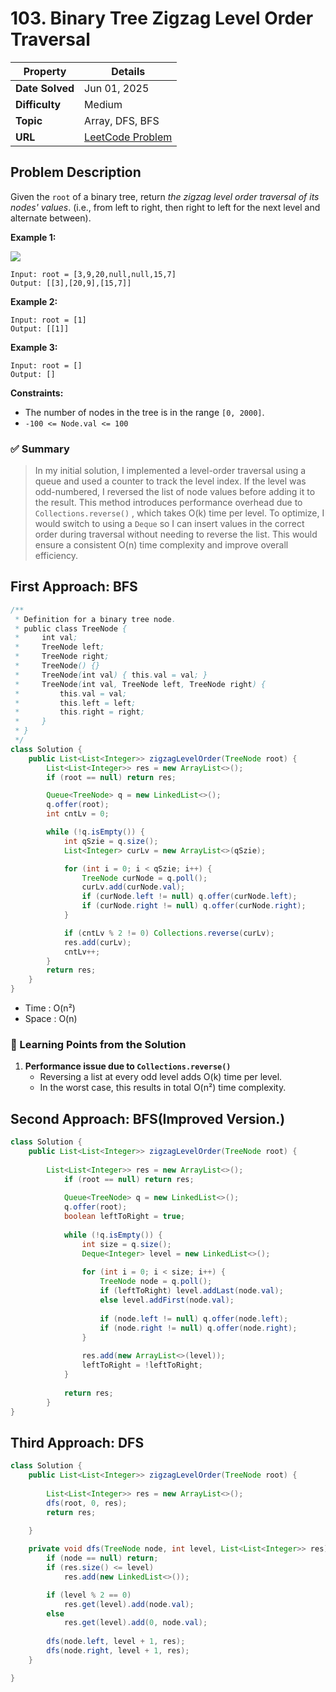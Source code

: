 # 103. Binary Tree Zigzag Level Order Traversal

| Property | Details |
|----------|--------|
| **Date Solved** | Jun 01, 2025 |
| **Difficulty** | Medium |
| **Topic** | Array, DFS, BFS |
| **URL** | [LeetCode Problem](https://leetcode.com/problems/binary-tree-zigzag-level-order-traversal/description/) |

## Problem Description 
Given the `root` of a binary tree, return *the zigzag level order traversal of its nodes' values*. (i.e., from left to right, then right to left for the next level and alternate between).

**Example 1:**

![](https://assets.leetcode.com/uploads/2021/02/19/tree1.jpg)

```
Input: root = [3,9,20,null,null,15,7]
Output: [[3],[20,9],[15,7]]
```

**Example 2:**

```
Input: root = [1]
Output: [[1]]
```

**Example 3:**

```
Input: root = []
Output: []
```

**Constraints:**

- The number of nodes in the tree is in the range `[0, 2000]`.
- `-100 <= Node.val <= 100`

### ✅ Summary

> In my initial solution, I implemented a level-order traversal using a queue and used a counter to track the level index. If the level was odd-numbered, I reversed the list of node values before adding it to the result. This method introduces performance overhead due to `Collections.reverse()` , which takes O(k) time per level. To optimize, I would switch to using a `Deque` so I can insert values in the correct order during traversal without needing to reverse the list. This would ensure a consistent O(n) time complexity and improve overall efficiency.
> 

## First Approach: BFS

```java
/**
 * Definition for a binary tree node.
 * public class TreeNode {
 *     int val;
 *     TreeNode left;
 *     TreeNode right;
 *     TreeNode() {}
 *     TreeNode(int val) { this.val = val; }
 *     TreeNode(int val, TreeNode left, TreeNode right) {
 *         this.val = val;
 *         this.left = left;
 *         this.right = right;
 *     }
 * }
 */
class Solution {
    public List<List<Integer>> zigzagLevelOrder(TreeNode root) {
        List<List<Integer>> res = new ArrayList<>();
        if (root == null) return res;

        Queue<TreeNode> q = new LinkedList<>();
        q.offer(root);
        int cntLv = 0;

        while (!q.isEmpty()) {
            int qSzie = q.size();
            List<Integer> curLv = new ArrayList<>(qSzie);

            for (int i = 0; i < qSzie; i++) {
                TreeNode curNode = q.poll();
                curLv.add(curNode.val);
                if (curNode.left != null) q.offer(curNode.left);
                if (curNode.right != null) q.offer(curNode.right);
            }

            if (cntLv % 2 != 0) Collections.reverse(curLv);
            res.add(curLv);
            cntLv++;
        }
        return res;
    }
}
```

- Time : O(n²)
- Space : O(n)

### 🔎 Learning Points from the Solution

1. **Performance issue due to `Collections.reverse()`**
    - Reversing a list at every odd level adds O(k) time per level.
    - In the worst case, this results in total O(n²) time complexity.

## Second Approach: BFS(Improved Version.)

```java
class Solution {
    public List<List<Integer>> zigzagLevelOrder(TreeNode root) {
        
        List<List<Integer>> res = new ArrayList<>();
		    if (root == null) return res;
		
		    Queue<TreeNode> q = new LinkedList<>();
		    q.offer(root);
		    boolean leftToRight = true;
		
		    while (!q.isEmpty()) {
		        int size = q.size();
		        Deque<Integer> level = new LinkedList<>();
		
		        for (int i = 0; i < size; i++) {
		            TreeNode node = q.poll();
		            if (leftToRight) level.addLast(node.val);
		            else level.addFirst(node.val);
		
		            if (node.left != null) q.offer(node.left);
		            if (node.right != null) q.offer(node.right);
		        }
		
		        res.add(new ArrayList<>(level));
		        leftToRight = !leftToRight;
		    }
		
		    return res;           
		}
}
```

## Third Approach: DFS

```java
class Solution {
    public List<List<Integer>> zigzagLevelOrder(TreeNode root) {
        
        List<List<Integer>> res = new ArrayList<>();
        dfs(root, 0, res);
        return res;
    
    }

    private void dfs(TreeNode node, int level, List<List<Integer>> res) {
        if (node == null) return;
        if (res.size() <= level) 
            res.add(new LinkedList<>());

        if (level % 2 == 0)
            res.get(level).add(node.val);
        else
            res.get(level).add(0, node.val);
        
        dfs(node.left, level + 1, res);
        dfs(node.right, level + 1, res);
    }

}
```
